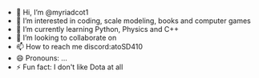 - 👋 Hi, I’m @myriadcot1
- 👀 I’m interested in coding, scale modeling, books and computer games
- 🌱 I’m currently learning Python, Physics and C++
- 💞️ I’m looking to collaborate on 
- 📫 How to reach me discord:atoSD410
- 😄 Pronouns: ...
- ⚡ Fun fact: I don't like Dota at all

<!---
myriadcot1/myriadcot1 is a ✨ special ✨ repository because its `README.md` (this file) appears on your GitHub profile.
You can click the Preview link to take a look at your changes.
--->
